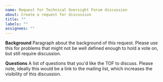 ```yaml
---
name: Request for Technical Oversight Forum discussion
about: Create a request for discussion
title: ""
labels: ""
assignees: ""
---
```


**Background** Paragraph about the background of this request. Please use this
for problems that might not be well defined enough to hold a vote on, but still
require discussion.

**Questions** A list of questions that you'd like the TOF to discuss. Please
note, ideally this would be a link to the mailing list, which increases the
visibility of this discussion.
